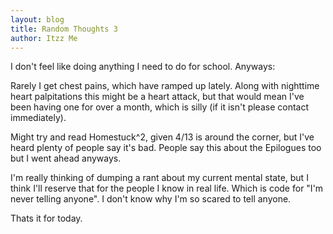 ```yaml
---
layout: blog
title: Random Thoughts 3
author: Itzz Me
---
```


I don't feel like doing anything I need to do for school. Anyways:

Rarely I get chest pains, which have ramped up lately. Along with nighttime heart palpitations this might be a heart attack, but that would mean I've been having one for over a month, which is silly (if it isn't please contact immediately).

Might try and read Homestuck^2, given 4/13 is around the corner, but I've heard plenty of people say it's bad. People say this about the Epilogues too but I went ahead anyways.

I'm really thinking of dumping a rant about my current mental state, but I think I'll reserve that for the people I know in real life. Which is code for "I'm never telling anyone". I don't know why I'm so scared to tell anyone.

Thats it for today.